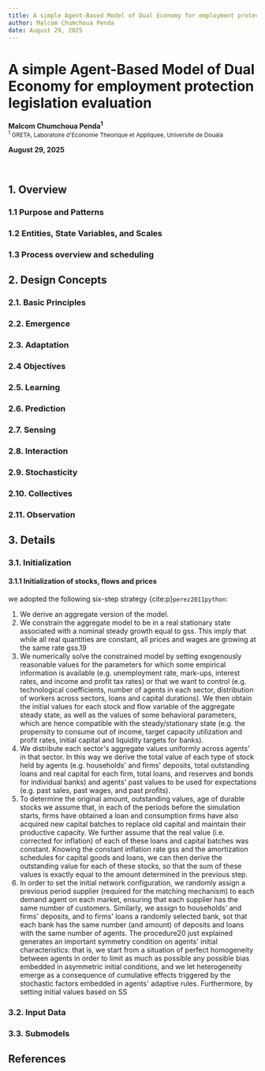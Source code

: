 ```yaml
---
title: A simple Agent-Based Model of Dual Economy for employment protection legislation evaluation
author: Malcom Chumchoua Penda
date: August 29, 2025
---
```


# A simple Agent-Based Model of Dual Economy for employment protection legislation evaluation
**Malcom Chumchoua Penda$^1$**   
<sup>$^1$ GRETA, Laboratoire d'Economie Theorique et Appliquee, Universite de Douala<sup>

**August 29, 2025**

<br>

## 1. Overview

### 1.1 Purpose and Patterns

### 1.2 Entities, State Variables, and Scales

### 1.3 Process overview and scheduling


## 2. Design Concepts

### 2.1. Basic Principles

### 2.2. Emergence

### 2.3. Adaptation

### 2.4 Objectives

### 2.5. Learning

### 2.6. Prediction

### 2.7. Sensing

### 2.8. Interaction

### 2.9. Stochasticity

### 2.10. Collectives

### 2.11. Observation



## 3. Details

### 3.1. Initialization

#### 3.1.1 Initialization of stocks, flows and prices

we adopted the following six-step strategy {cite:p}`perez2011python`:  
1. We derive an aggregate version of the model.
2. We constrain the aggregate model to be in a real stationary state associated with a nominal steady growth equal to gss. This imply that while all real quantities are constant, all prices and wages are growing at the same rate gss.19
3. We numerically solve the constrained model by setting exogenously reasonable values for the parameters for which some empirical information is available (e.g. unemployment rate, mark-ups, interest rates, and income and profit tax rates) or that we want to control (e.g. technological coefficients, number of agents in each sector, distribution of workers across sectors, loans and capital durations). We then obtain the initial values for each stock and flow variable of the aggregate steady state, as well as the values of some behavioral parameters, which are hence compatible with the steady/stationary state (e.g. the propensity to consume out of income, target capacity utilization and profit rates, initial capital and liquidity targets for banks).
4. We distribute each sector's aggregate values uniformly across agents' in that sector. In this way we derive the total value of each type of stock held by agents (e.g. households' and firms' deposits, total outstanding loans and real capital for each firm, total loans, and reserves and bonds for individual banks) and agents' past values to be used for expectations (e.g. past sales, past wages, and past profits).
5. To determine the original amount, outstanding values, age of durable stocks we assume that, in each of the periods before the simulation starts, firms have obtained a loan and consumption firms have also acquired new capital batches to replace old capital and maintain their productive capacity. We further assume that the real value (i.e. corrected for inflation) of each of these loans and capital batches was constant. Knowing the constant inflation rate gss and the amortization schedules for capital goods and loans, we can then derive the outstanding value for each of these stocks, so that the sum of these values is exactly equal to the amount determined in the previous step.
6. In order to set the initial network configuration, we randomly assign a previous period supplier (required for the matching mechanism) to each demand agent on each market, ensuring that each supplier has the same number of customers. Similarly, we assign to households' and firms' deposits, and to firms' loans a randomly selected bank, sot that each bank has the same number (and amount) of deposits and loans with the same number of agents.  The procedure20 just explained generates an important symmetry condition on agents' initial characteristics: that is, we start from a situation of perfect homogeneity between agents in order to limit as much as possible any possible bias embedded in asymmetric initial conditions, and we let heterogeneity emerge as a consequence of cumulative effects triggered by the stochastic factors embedded in agents' adaptive rules. Furthermore, by setting initial values based on SS

### 3.2. Input Data

### 3.3. Submodels

## References
```{bibliography}
```